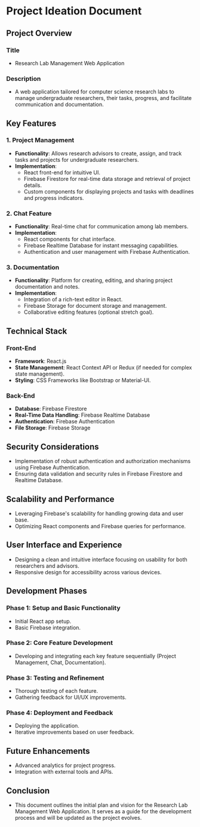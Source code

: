 # Project Ideation Document

## Project Overview

### Title
- Research Lab Management Web Application

### Description
- A web application tailored for computer science research labs to manage undergraduate researchers, their tasks, progress, and facilitate communication and documentation.

## Key Features

### 1. Project Management
- **Functionality**: Allows research advisors to create, assign, and track tasks and projects for undergraduate researchers.
- **Implementation**:
  - React front-end for intuitive UI.
  - Firebase Firestore for real-time data storage and retrieval of project details.
  - Custom components for displaying projects and tasks with deadlines and progress indicators.

### 2. Chat Feature
- **Functionality**: Real-time chat for communication among lab members.
- **Implementation**:
  - React components for chat interface.
  - Firebase Realtime Database for instant messaging capabilities.
  - Authentication and user management with Firebase Authentication.

### 3. Documentation
- **Functionality**: Platform for creating, editing, and sharing project documentation and notes.
- **Implementation**:
  - Integration of a rich-text editor in React.
  - Firebase Storage for document storage and management.
  - Collaborative editing features (optional stretch goal).

## Technical Stack

### Front-End
- **Framework**: React.js
- **State Management**: React Context API or Redux (if needed for complex state management).
- **Styling**: CSS Frameworks like Bootstrap or Material-UI.

### Back-End
- **Database**: Firebase Firestore
- **Real-Time Data Handling**: Firebase Realtime Database
- **Authentication**: Firebase Authentication
- **File Storage**: Firebase Storage

## Security Considerations
- Implementation of robust authentication and authorization mechanisms using Firebase Authentication.
- Ensuring data validation and security rules in Firebase Firestore and Realtime Database.

## Scalability and Performance
- Leveraging Firebase's scalability for handling growing data and user base.
- Optimizing React components and Firebase queries for performance.

## User Interface and Experience
- Designing a clean and intuitive interface focusing on usability for both researchers and advisors.
- Responsive design for accessibility across various devices.

## Development Phases

### Phase 1: Setup and Basic Functionality
- Initial React app setup.
- Basic Firebase integration.

### Phase 2: Core Feature Development
- Developing and integrating each key feature sequentially (Project Management, Chat, Documentation).

### Phase 3: Testing and Refinement
- Thorough testing of each feature.
- Gathering feedback for UI/UX improvements.

### Phase 4: Deployment and Feedback
- Deploying the application.
- Iterative improvements based on user feedback.

## Future Enhancements
- Advanced analytics for project progress.
- Integration with external tools and APIs.

## Conclusion
- This document outlines the initial plan and vision for the Research Lab Management Web Application. It serves as a guide for the development process and will be updated as the project evolves.
